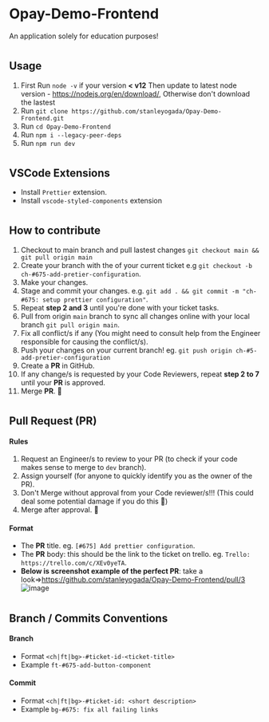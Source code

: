 # Opay-Demo-Frontend

An application solely for education purposes!

#

## Usage

1. First Run `node -v` if your version **< v12** Then update to latest node version - https://nodejs.org/en/download/, Otherwise don't download the lastest
2. Run `git clone https://github.com/stanleyogada/Opay-Demo-Frontend.git`
3. Run `cd Opay-Demo-Frontend`
4. Run `npm i --legacy-peer-deps`
5. Run `npm run dev`

#

## VSCode Extensions

- Install `Prettier` extension.
- Install `vscode-styled-components` extension

#

## How to contribute

1. Checkout to main branch and pull lastest changes `git checkout main && git pull origin main`
2. Create your branch with the of your current ticket e.g `git checkout -b ch-#675-add-pretier-configuration`.
3. Make your changes.
4. Stage and commit your changes. e.g. `git add . && git commit -m "ch-#675: setup prettier configuration"`.
5. Repeat **step 2 and 3** until you're done with your ticket tasks.
6. Pull from origin `main` branch to sync all changes online with your local branch `git pull origin main`.
7. Fix all conflict/s if any (You might need to consult help from the Engineer responsible for causing the conflict/s).
8. Push your changes on your current branch! eg. `git push origin ch-#5-add-pretier-configuration`
9. Create a **PR** in GitHub.
10. If any change/s is requested by your Code Reviewers, repeat **step 2 to 7** until your **PR** is approved.
11. Merge **PR**. 🚢

#

## Pull Request (**PR**)

#### Rules

1. Request an Engineer/s to review to your PR (to check if your code makes sense to merge to `dev` branch).
2. Assign yourself (for anyone to quickly identify you as the owner of the PR).
3. Don't Merge without approval from your Code reviewer/s!!! (This could deal some potential damage if you do this 🥴)
4. Merge after approval. 🚢

#### Format

- The **PR** title. eg. `[#675] Add prettier configuration`.
- The **PR** body: this should be the link to the ticket on trello. eg. `Trello: https://trello.com/c/XEv0yeTA`.
- **Below is screenshot example of the perfect PR**: take a look=>https://github.com/stanleyogada/Opay-Demo-Frontend/pull/3
  ![image](https://user-images.githubusercontent.com/104577296/221747744-f5a893cf-ae75-4a63-ba69-9016798e47a9.png)

#

## Branch / Commits Conventions

#### Branch

- Format `<ch|ft|bg>-#ticket-id-<ticket-title>`
- Example `ft-#675-add-button-component`

#### Commit

- Format `<ch|ft|bg>-#ticket-id: <short description>`
- Example `bg-#675: fix all failing links`

